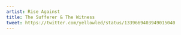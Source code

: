 ```yaml
---
artist: Rise Against
title: The Sufferer & The Witness
tweet: https://twitter.com/yellowled/status/1339669403949015040
---
```

